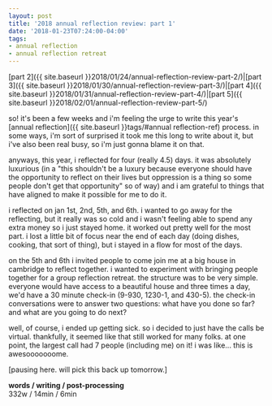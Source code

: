 ```yaml
---
layout: post
title: '2018 annual reflection review: part 1'
date: '2018-01-23T07:24:00-04:00'
tags:
- annual reflection
- annual reflection retreat
--- 
```


[part 2]({{ site.baseurl }}2018/01/24/annual-reflection-review-part-2/)|[part 3]({{ site.baseurl }}2018/01/30/annual-reflection-review-part-3/)|[part 4]({{ site.baseurl }}2018/01/31/annual-reflection-review-part-4/)|[part 5]({{ site.baseurl }}2018/02/01/annual-reflection-review-part-5/)

so! it's been a few weeks and i'm feeling the urge to write this year's [annual reflection]({{ site.baseurl }}tags/#annual reflection-ref) process. in some ways, i'm sort of surprised it took me this long to write about it, but i've also been real busy, so i'm just gonna blame it on that. 

anyways, this year, i reflected for four (really 4.5) days. it was absolutely luxurious (in a "this shouldn't be a luxury because everyone should have the opportunity to reflect on their lives but oppression is a thing so some people don't get that opportunity" so of way) and i am grateful to things that have aligned to make it possible for me to do it. 

i reflected on jan 1st, 2nd, 5th, and 6th. i wanted to go away for the reflecting, but it really was so cold and i wasn't feeling able to spend any extra money so i just stayed home. it worked out pretty well for the most part. i lost a little bit of focus near the end of each day (doing dishes, cooking, that sort of thing), but i stayed in a flow for most of the days. 

on the 5th and 6th i invited people to come join me at a big house in cambridge to reflect together. i wanted to experiment with bringing people together for a group reflection retreat. the structure was to be very simple. everyone would have access to a beautiful house and three times a day, we'd have a 30 minute check-in (9-930, 1230-1, and 430-5). the check-in conversations were to answer two questions: what have you done so far? and what are you going to do next? 

well, of course, i ended up getting sick. so i decided to just have the calls be virtual. thankfully, it seemed like that still worked for many folks. at one point, the largest call had 7 people (including me) on it! i was like... this is awesooooooome.

[pausing here. will pick this back up tomorrow.]

<!-- hyperlink bank -->


<!-- &#042; = asterisk -->
<!-- &#039; = single quote '-->

**words / writing / post-processing**  
332w / 14min / 6min